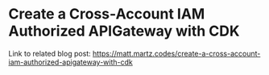 # Create a Cross-Account IAM Authorized APIGateway with CDK

Link to related blog post: https://matt.martz.codes/create-a-cross-account-iam-authorized-apigateway-with-cdk